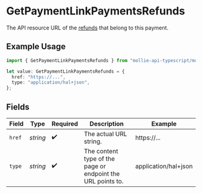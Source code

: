 # GetPaymentLinkPaymentsRefunds

The API resource URL of the [refunds](list-payment-refunds) that belong to this payment.

## Example Usage

```typescript
import { GetPaymentLinkPaymentsRefunds } from "mollie-api-typescript/models/operations";

let value: GetPaymentLinkPaymentsRefunds = {
  href: "https://...",
  type: "application/hal+json",
};
```

## Fields

| Field                                                       | Type                                                        | Required                                                    | Description                                                 | Example                                                     |
| ----------------------------------------------------------- | ----------------------------------------------------------- | ----------------------------------------------------------- | ----------------------------------------------------------- | ----------------------------------------------------------- |
| `href`                                                      | *string*                                                    | :heavy_check_mark:                                          | The actual URL string.                                      | https://...                                                 |
| `type`                                                      | *string*                                                    | :heavy_check_mark:                                          | The content type of the page or endpoint the URL points to. | application/hal+json                                        |